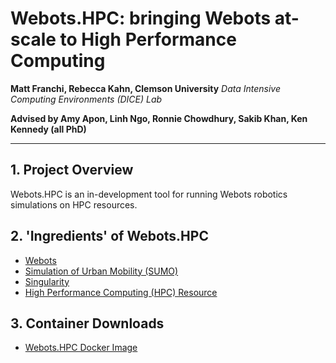 # Webots.HPC: bringing Webots at-scale to High Performance Computing

**Matt Franchi, Rebecca Kahn, Clemson University**
*Data Intensive Computing Environments (DICE) Lab*

**Advised by Amy Apon, Linh Ngo, Ronnie Chowdhury, Sakib Khan, Ken Kennedy (all PhD)**


---
## 1. Project Overview
Webots.HPC is an in-development tool for running Webots robotics simulations on HPC resources. 

## 2. 'Ingredients' of Webots.HPC
- [Webots](https://cyberbotics.com/)
- [Simulation of Urban Mobility (SUMO)](https://www.eclipse.org/sumo/)
- [Singularity](https://sylabs.io/singularity/)
- [High Performance Computing (HPC) Resource](https://www.usgs.gov/core-science-systems/sas/arc/about/what-high-performance-computing)

## 3. Container Downloads
- [Webots.HPC Docker Image](https://hub.docker.com/r/mattwfranchi/webots_sumo)
